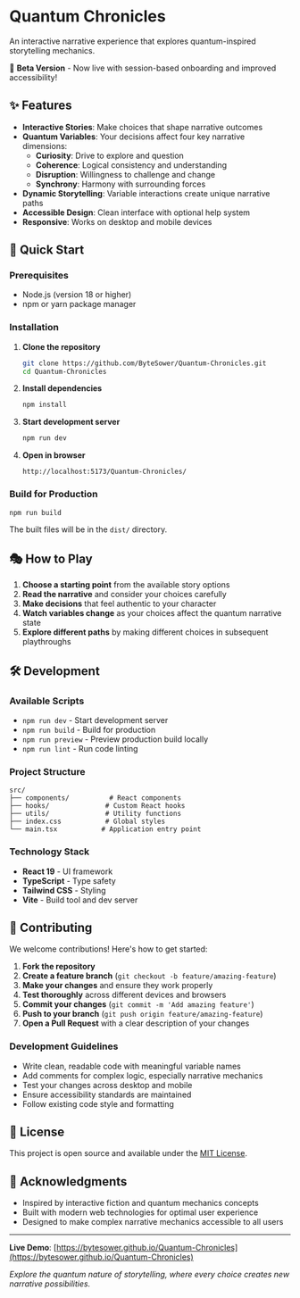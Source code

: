 # Quantum Chronicles

An interactive narrative experience that explores quantum-inspired storytelling mechanics.

🚀 **Beta Version** - Now live with session-based onboarding and improved accessibility!

## ✨ Features

- **Interactive Stories**: Make choices that shape narrative outcomes
- **Quantum Variables**: Your decisions affect four key narrative dimensions:
  - **Curiosity**: Drive to explore and question
  - **Coherence**: Logical consistency and understanding  
  - **Disruption**: Willingness to challenge and change
  - **Synchrony**: Harmony with surrounding forces
- **Dynamic Storytelling**: Variable interactions create unique narrative paths
- **Accessible Design**: Clean interface with optional help system
- **Responsive**: Works on desktop and mobile devices

## 🚀 Quick Start

### Prerequisites
- Node.js (version 18 or higher)
- npm or yarn package manager

### Installation

1. **Clone the repository**
   ```bash
   git clone https://github.com/ByteSower/Quantum-Chronicles.git
   cd Quantum-Chronicles
   ```

2. **Install dependencies**
   ```bash
   npm install
   ```

3. **Start development server**
   ```bash
   npm run dev
   ```

4. **Open in browser**
   ```
   http://localhost:5173/Quantum-Chronicles/
   ```

### Build for Production

```bash
npm run build
```

The built files will be in the `dist/` directory.

## 🎭 How to Play

1. **Choose a starting point** from the available story options
2. **Read the narrative** and consider your choices carefully
3. **Make decisions** that feel authentic to your character
4. **Watch variables change** as your choices affect the quantum narrative state
5. **Explore different paths** by making different choices in subsequent playthroughs

## 🛠️ Development

### Available Scripts

- `npm run dev` - Start development server
- `npm run build` - Build for production
- `npm run preview` - Preview production build locally
- `npm run lint` - Run code linting

### Project Structure

```
src/
├── components/          # React components
├── hooks/              # Custom React hooks
├── utils/              # Utility functions
├── index.css           # Global styles
└── main.tsx           # Application entry point
```

### Technology Stack

- **React 19** - UI framework
- **TypeScript** - Type safety
- **Tailwind CSS** - Styling
- **Vite** - Build tool and dev server

## 🤝 Contributing

We welcome contributions! Here's how to get started:

1. **Fork the repository**
2. **Create a feature branch** (`git checkout -b feature/amazing-feature`)
3. **Make your changes** and ensure they work properly
4. **Test thoroughly** across different devices and browsers
5. **Commit your changes** (`git commit -m 'Add amazing feature'`)
6. **Push to your branch** (`git push origin feature/amazing-feature`)
7. **Open a Pull Request** with a clear description of your changes

### Development Guidelines

- Write clean, readable code with meaningful variable names
- Add comments for complex logic, especially narrative mechanics
- Test your changes across desktop and mobile
- Ensure accessibility standards are maintained
- Follow existing code style and formatting

## 📝 License

This project is open source and available under the [MIT License](LICENSE).

## 🌟 Acknowledgments

- Inspired by interactive fiction and quantum mechanics concepts
- Built with modern web technologies for optimal user experience
- Designed to make complex narrative mechanics accessible to all users

---

**Live Demo**: [https://bytesower.github.io/Quantum-Chronicles](https://bytesower.github.io/Quantum-Chronicles)

*Explore the quantum nature of storytelling, where every choice creates new narrative possibilities.*
